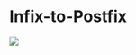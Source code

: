 # Infix-to-Postfix
![](https://user-images.githubusercontent.com/47990805/89441358-ffdcbf80-d71a-11ea-8db4-279e1e93f875.png)
